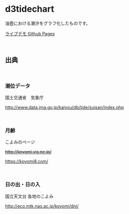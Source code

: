 # d3tidechart

油壺における潮汐をグラフ化したものです。

<!-- [ライブデモ Google Sites](https://sites.google.com/site/d3tidedemo/home) -->

[ライブデモ Github Pages](https://takamitsu-iida.github.io/d3tidechart/)

<br>

## 出典

<br>

### 潮位データ

国土交通省　気象庁

<http://www.data.jma.go.jp/kaiyou/db/tide/suisan/index.php>

<br>

### 月齢

こよみのページ

~~<http://koyomi.vis.ne.jp/>~~

<https://koyomi8.com/>

<br>

### 日の出・日の入

国立天文台 各地のこよみ

<http://eco.mtk.nao.ac.jp/koyomi/dni/>

<!--

1. static/site/jsフォルダを毎年更新する。

2. gruntfile.jsを編集してgruntコマンドを走らせることで配布用のjsファイルを作成する。

3. static/site/dist以下をGoogle Siteにアップロードする

4. static/site/dist以下をdocsにコピーしてgithubに上げる(Github Pagesが更新される)

-->

